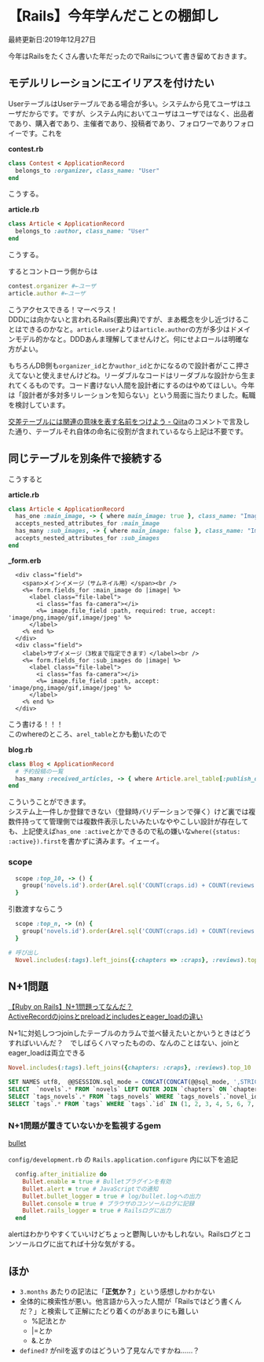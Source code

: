 # 【Rails】今年学んだことの棚卸し
最終更新日:2019年12月27日

今年はRailsをたくさん書いた年だったのでRailsについて書き留めておきます。  
  
## モデルリレーションにエイリアスを付けたい  
  
UserテーブルはUserテーブルである場合が多い。システムから見てユーザはユーザだからです。ですが、システム内においてユーザはユーザではなく、出品者であり、購入者であり、主催者であり、投稿者であり、フォロワーでありフォロイーです。これを  
  
**contest.rb**  
```rb:contest.rb
class Contest < ApplicationRecord
  belongs_to :organizer, class_name: "User"
end
```  
  
こうする。  
  
**article.rb**  
```rb:article.rb
class Article < ApplicationRecord
  belongs_to :author, class_name: "User"
end
```  
  
こうする。  
  
するとコントローラ側からは  
  
```rb
contest.organizer #←ユーザ
article.author #←ユーザ
```  
  
こうアクセスできる！マーベラス！  
DDDには向かないと言われるRails(要出典)ですが、まあ概念を少し近づけることはできるのかなと。`article.user`よりは`article.author`の方が多少はドメインモデル的かなと。DDDあんま理解してませんけど。何にせよロールは明確な方がよい。  
  
もちろんDB側も`organizer_id`とか`author_id`とかになるので設計者がここ押さえてないと使えませんけどね。リーダブルなコードはリーダブルな設計から生まれてくるものです。コード書けない人間を設計者にするのはやめてほしい。今年は「設計者が多対多リレーションを知らない」という局面に当たりました。転職を検討しています。  
  
[交差テーブルには関連の意味を表す名前をつけよう - Qiita](https://qiita.com/tkawa/items/dc3e313021f32fd91ca6)のコメントで言及した通り、テーブルそれ自体の命名に役割が含まれているなら上記は不要です。  
  
## 同じテーブルを別条件で接続する  
  
こうすると  
  
**article.rb**  
```rb:article.rb
class Article < ApplicationRecord
  has_one :main_image, -> { where main_image: true }, class_name: "Image"
  accepts_nested_attributes_for :main_image
  has_many :sub_images, -> { where main_image: false }, class_name: "Image"
  accepts_nested_attributes_for :sub_images
end
```  
  
**_form.erb**  
```html:_form.erb
  <div class="field">
    <span>メインイメージ（サムネイル用）</span><br />
    <%= form.fields_for :main_image do |image| %>
      <label class="file-label">
        <i class="fas fa-camera"></i>
        <%= image.file_field :path, required: true, accept: 'image/png,image/gif,image/jpeg' %>
      </label>
    <% end %>
  </div>
  <div class="field">
    <label>サブイメージ（3枚まで指定できます）</label><br />
    <%= form.fields_for :sub_images do |image| %>
      <label class="file-label">
        <i class="fas fa-camera"></i>
        <%= image.file_field :path, accept: 'image/png,image/gif,image/jpeg' %>
      </label>
    <% end %>
  </div>
```  
  
こう書ける！！！  
このwhereのところ、`arel_table`とかも動いたので  
  
**blog.rb**  
```rb:blog.rb
class Blog < ApplicationRecord
  # 予約投稿の一覧
  has_many :received_articles, -> { where Article.arel_table[:publish_date].gt(Time.zone.now) }, class_name: "Article"
end
```  
  
こういうことができます。  
システム上一件しか登録できない（登録時バリデーションで弾く）けど裏では複数件持ってて管理側では複数件表示したいみたいなややこしい設計が存在しても、上記使えば`has_one :active`とかできるので私の嫌いな`where({status: :active}).first`を書かずに済みます。イェーイ。  
  
### scope  
  
```rb
  scope :top_10, -> () {
    group('novels.id').order(Arel.sql('COUNT(craps.id) + COUNT(reviews.rate) * 10')).limit(10)
  }
```  
  
引数渡すならこう  
  
```rb
  scope :top_n, -> (n) {
    group('novels.id').order(Arel.sql('COUNT(craps.id) + COUNT(reviews.rate) * 10')).limit(n)
  }

# 呼び出し
  Novel.includes(:tags).left_joins({:chapters => :craps}, :reviews).top_n(10)
```  
  
## N+1問題  
[【Ruby on Rails】N+1問題ってなんだ？](https://qiita.com/massaaaaan/items/4eb770f20e636f7a1361)  
[ActiveRecordのjoinsとpreloadとincludesとeager_loadの違い](https://qiita.com/k0kubun/items/80c5a5494f53bb88dc58)  
  
N+1に対処しつつjoinしたテーブルのカラムで並べ替えたいとかいうときはどうすればいいんだ？　でしばらくハマったものの、なんのことはない、joinとeager_loadは両立できる  
  
```ruby
Novel.includes(:tags).left_joins({chapters: :craps}, :reviews).top_10
```  
  
```sql
SET NAMES utf8,  @@SESSION.sql_mode = CONCAT(CONCAT(@@sql_mode, ',STRICT_ALL_TABLES'), ',NO_AUTO_VALUE_ON_ZERO'),  @@SESSION.sql_auto_is_null = 0, @@SESSION.wait_timeout = 2147483
SELECT  `novels`.* FROM `novels` LEFT OUTER JOIN `chapters` ON `chapters`.`novel_id` = `novels`.`id` LEFT OUTER JOIN `craps` ON `craps`.`chapter_id` = `chapters`.`id` LEFT OUTER JOIN `reviews` ON `reviews`.`novel_id` = `novels`.`id` GROUP BY novels.id ORDER BY COUNT(craps.id) + COUNT(reviews.rate) * 10 LIMIT 10
SELECT `tags_novels`.* FROM `tags_novels` WHERE `tags_novels`.`novel_id` IN (1, 2, 3, 4)
SELECT `tags`.* FROM `tags` WHERE `tags`.`id` IN (1, 2, 3, 4, 5, 6, 7, 8, 9, 10)
```  
  
### N+1問題が置きていないかを監視するgem  
[bullet](https://github.com/flyerhzm/bullet)  
  
`config/development.rb` の `Rails.application.configure` 内に以下を追記  
  
```ruby
  config.after_initialize do
    Bullet.enable = true # Bulletプラグインを有効
    Bullet.alert = true # JavaScriptでの通知
    Bullet.bullet_logger = true # log/bullet.logへの出力
    Bullet.console = true # ブラウザのコンソールログに記録
    Bullet.rails_logger = true # Railsログに出力
  end
```  
  
alertはわかりやすくていいけどちょっと鬱陶しいかもしれない。Railsログとコンソールログに出てれば十分な気がする。  
  
## ほか  
  
 - `3.months` あたりの記法に「**正気か？**」という感想しかわかない  
 - 全体的に検索性が悪い。他言語から入った人間が「Railsではどう書くんだ？」と検索して正解にたどり着くのがあまりにも難しい  
    - %記法とか  
    - |=とか  
    - &.とか  
 - `defined?` がnilを返すのはどういう了見なんですかね……？  
